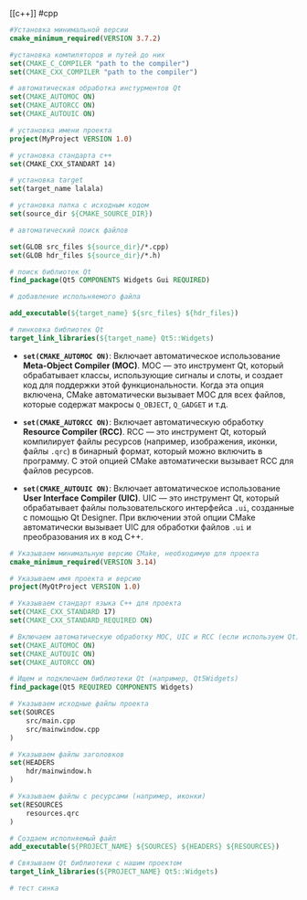 [[c++]] #cpp
```cmake
#Установка минимальной версии
cmake_minimum_required(VERSION 3.7.2)

#установка компиляторов и путей до них 
set(CMAKE_C_COMPILER "path to the compiler")
set(CMAKE_CXX_COMPILER "path to the compiler")

# автоматическая обработка инстурментов Qt
set(CMAKE_AUTOMOC ON)
set(CMAKE_AUTORCC ON)
set(CMAKE_AUTOUIC ON)

# установка имени проекта 
project(MyProject VERSION 1.0)

# установка стандарта c++ 
set(CMAKE_CXX_STANDART 14)

# установка target
set(target_name lalala)

# установка папка с исходным кодом 
set(source_dir ${CMAKE_SOURCE_DIR})

# автоматический поиск файлов

set(GLOB src_files ${source_dir}/*.cpp)
set(GLOB hdr_files ${source_dir}/*.h)

# поиск библиотек Qt
find_package(Qt5 COMPONENTS Widgets Gui REQUIRED)

# добавление испольняемого файла 

add_executable(${target_name} ${src_files} ${hdr_files})

# линковка библиотек Qt
target_link_libraries(${target_name} Qt5::Widgets)
```

- **`set(CMAKE_AUTOMOC ON)`**: Включает автоматическое использование **Meta-Object Compiler (MOC)**. MOC — это инструмент Qt, который обрабатывает классы, использующие сигналы и слоты, и создает код для поддержки этой функциональности. Когда эта опция включена, CMake автоматически вызывает MOC для всех файлов, которые содержат макросы `Q_OBJECT`, `Q_GADGET` и т.д.

- **`set(CMAKE_AUTORCC ON)`**: Включает автоматическую обработку **Resource Compiler (RCC)**. RCC — это инструмент Qt, который компилирует файлы ресурсов (например, изображения, иконки, файлы `.qrc`) в бинарный формат, который можно включить в программу. С этой опцией CMake автоматически вызывает RCC для файлов ресурсов.

- **`set(CMAKE_AUTOUIC ON)`**: Включает автоматическое использование **User Interface Compiler (UIC)**. UIC — это инструмент Qt, который обрабатывает файлы пользовательского интерфейса `.ui`, созданные с помощью Qt Designer. При включении этой опции CMake автоматически вызывает UIC для обработки файлов `.ui` и преобразования их в код C++.

```cmake
# Указываем минимальную версию CMake, необходимую для проекта
cmake_minimum_required(VERSION 3.14)

# Указываем имя проекта и версию
project(MyQtProject VERSION 1.0)

# Указываем стандарт языка C++ для проекта
set(CMAKE_CXX_STANDARD 17)
set(CMAKE_CXX_STANDARD_REQUIRED ON)

# Включаем автоматическую обработку MOC, UIC и RCC (если используем Qt)
set(CMAKE_AUTOMOC ON)
set(CMAKE_AUTOUIC ON)
set(CMAKE_AUTORCC ON)

# Ищем и подключаем библиотеки Qt (например, Qt5Widgets)
find_package(Qt5 REQUIRED COMPONENTS Widgets)

# Указываем исходные файлы проекта
set(SOURCES
    src/main.cpp
    src/mainwindow.cpp
)

# Указываем файлы заголовков
set(HEADERS
    hdr/mainwindow.h
)

# Указываем файлы с ресурсами (например, иконки)
set(RESOURCES
    resources.qrc
)

# Создаем исполняемый файл
add_executable(${PROJECT_NAME} ${SOURCES} ${HEADERS} ${RESOURCES})

# Связываем Qt библиотеки с нашим проектом
target_link_libraries(${PROJECT_NAME} Qt5::Widgets)

# тест синка
```